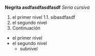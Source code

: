 **Negrita asdfasdfasdfasdf**
*Sería cursiva*

1. el primer nivel
 1.1. sibasdfasdf
2. el segundo nivel
3. Continuación

* el primer nivel
* el segundo nivel
  * subnivel
